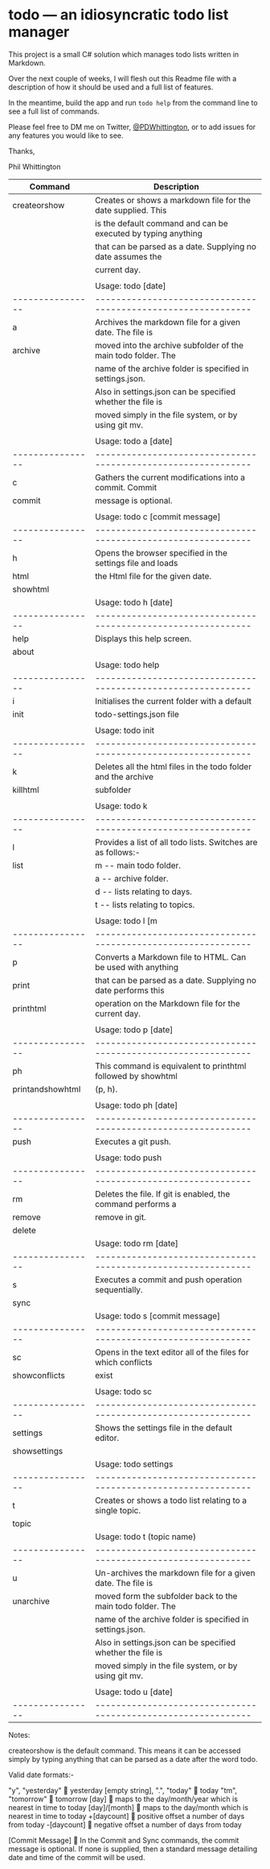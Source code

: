 # todo &mdash; an idiosyncratic todo list manager

This project is a small C# solution which manages todo lists written in Markdown.

Over the next couple of weeks, I will flesh out this Readme file with a description of how it should be used and a full list of features.

In the meantime, build the app and run `todo help` from the command line to see a full list of commands.

Please feel free to DM me on Twitter, [@PDWhittington](https://twitter.com/PDWhittington), or to add issues for any features you would like to see.

Thanks,

Phil Whittington

| Command        | Description                                                 |
|----------------|-------------------------------------------------------------|
|createorshow    |Creates or shows a markdown file for the date supplied. This |
|                |is the default command and can be executed by typing anything|
|                |that can be parsed as a date. Supplying no date assumes the  |
|                |current day.                                                 |
|                |                                                             |
|                |Usage: todo [date]                                           |
|----------------|-------------------------------------------------------------|
|a               |Archives the markdown file for a given date. The file is     |
|archive         |moved into the archive subfolder of the main todo folder. The|
|                |name of the archive folder is specified in settings.json.    |
|                |Also in settings.json can be specified whether the file is   |
|                |moved simply in the file system, or by using git mv.         |
|                |                                                             |
|                |Usage: todo a [date]                                         |
|----------------|-------------------------------------------------------------|
|c               |Gathers the current modifications into a commit. Commit      |
|commit          |message is optional.                                         |
|                |                                                             |
|                |Usage: todo c [commit message]                               |
|----------------|-------------------------------------------------------------|
|h               |Opens the browser specified in the settings file and loads   |
|html            |the Html file for the given date.                            |
|showhtml        |                                                             |
|                |Usage: todo h [date]                                         |
|----------------|-------------------------------------------------------------|
|help            |Displays this help screen.                                   |
|about           |                                                             |
|                |Usage: todo help                                             |
|----------------|-------------------------------------------------------------|
|i               |Initialises the current folder with a default                |
|init            |todo-settings.json file                                      |
|                |                                                             |
|                |Usage: todo init                                             |
|----------------|-------------------------------------------------------------|
|k               |Deletes all the html files in the todo folder and the archive|
|killhtml        |subfolder                                                    |
|                |                                                             |
|                |Usage: todo k                                                |
|----------------|-------------------------------------------------------------|
|l               |Provides a list of all todo lists. Switches are as follows:- |
|list            |   m -- main todo folder.                                    |
|                |   a -- archive folder.                                      |
|                |   d -- lists relating to days.                              |
|                |   t -- lists relating to topics.                            |
|                |                                                             |
|                |Usage: todo l [m|a][d|t]                                     |
|----------------|-------------------------------------------------------------|
|p               |Converts a Markdown file to HTML. Can be used with anything  |
|print           |that can be parsed as a date. Supplying no date performs this|
|printhtml       |operation on the Markdown file for the current day.          |
|                |                                                             |
|                |Usage: todo p [date]                                         |
|----------------|-------------------------------------------------------------|
|ph              |This command is equivalent to printhtml followed by showhtml |
|printandshowhtml|(p, h).                                                      |
|                |                                                             |
|                |Usage: todo ph [date]                                        |
|----------------|-------------------------------------------------------------|
|push            |Executes a git push.                                         |
|                |                                                             |
|                |Usage: todo push                                             |
|----------------|-------------------------------------------------------------|
|rm              |Deletes the file. If git is enabled, the command performs a  |
|remove          |remove in git.                                               |
|delete          |                                                             |
|                |Usage: todo rm [date]                                        |
|----------------|-------------------------------------------------------------|
|s               |Executes a commit and push operation sequentially.           |
|sync            |                                                             |
|                |Usage: todo s [commit message]                               |
|----------------|-------------------------------------------------------------|
|sc              |Opens in the text editor all of the files for which conflicts|
|showconflicts   |exist                                                        |
|                |                                                             |
|                |Usage: todo sc                                               |
|----------------|-------------------------------------------------------------|
|settings        |Shows the settings file in the default editor.               |
|showsettings    |                                                             |
|                |Usage: todo settings                                         |
|----------------|-------------------------------------------------------------|
|t               |Creates or shows a todo list relating to a single topic.     |
|topic           |                                                             |
|                |Usage: todo t (topic name)                                   |
|----------------|-------------------------------------------------------------|
|u               |Un-archives the markdown file for a given date. The file is  |
|unarchive       |moved form the subfolder back to the main todo folder. The   |
|                |name of the archive folder is specified in settings.json.    |
|                |Also in settings.json can be specified whether the file is   |
|                |moved simply in the file system, or by using git mv.         |
|                |                                                             |
|                |Usage: todo u [date]                                         |
|----------------|-------------------------------------------------------------|


Notes:

createorshow is the default command. This means it can be accessed simply by
typing anything that can be parsed as a date after the word todo.

Valid date formats:-

   "y", "yesterday"  yesterday
   [empty string], ".", "today"  today
   "tm", "tomorrow"  tomorrow
   [day]  maps to the day/month/year which is nearest in time to today
   [day]/[month]  maps to the day/month which is nearest in time to today
   +[daycount]  positive offset a number of days from today
   -[daycount]  negative offset a number of days from today

[Commit Message]  In the Commit and Sync commands, the commit message is
optional. If none is supplied, then a standard message detailing date and time
of the commit will be used.

